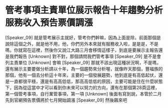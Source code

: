 # 管考事項主責單位展示報告十年趨勢分析服務收入預告票價調漲

[Speaker_09] 就是管考展示主就好，管考你們幹嘛，因為上面是除，前面那個是說除這個之外，就是他不用，他，你們另外本來就有服務收入啦，是是是，不是嗎，你就寫在這裡，然後你又說江大路三月會移情這樣子，到底是要展示主報告還是我們報告
[Unknown] 對不對，那個請問我們管考事項
[Speaker_09] 是不是會列主責單位
[Unknown] 會嘛
[Speaker_09] 那就不該出現這種狀況啊，不是嗎，還有展示主要要做分析請以十年，為一個趨勢來分析喔，就像昨天那個，豐福族的那個，他有一個去分析這十年來，主要的一個發展趨勢，他到底是有高低起伏，還是一直都很平穩，還是有高高低低，那高高低低的原因，主要可能是住在什麼狀態下，因為從這當中才可以看到你未來可以努力的方向，還有在那個第28頁這裡，第一個管考事項，自行業管事項，第一項
[Unknown] 後面有寫到說，本管於二月先到官網預告票價將於七月開始調漲
[Speaker_09] 然後飆來吧